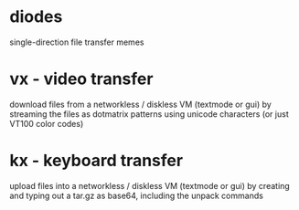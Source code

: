 # diodes
single-direction file transfer memes

# vx - video transfer
download files from a networkless / diskless VM (textmode or gui) by streaming the files as dotmatrix patterns using unicode characters (or just VT100 color codes)

# kx - keyboard transfer
upload files into a networkless / diskless VM (textmode or gui) by creating and typing out a tar.gz as base64, including the unpack commands